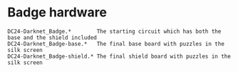 # Badge hardware

	DC24-Darknet_Badge.*		The starting circuit which has both the base and the shield included
	DC24-Darknet_Badge-base.*	The final base board with puzzles in the silk screen
	DC24-Darknet_Badge-shield.*	The final shield board with puzzles in the silk screen
